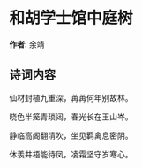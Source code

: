 # 和胡学士馆中庭树

**作者**: 余靖

## 诗词内容

仙材封植九重深，苒苒何年别故林。

晓色半笼青琐闼，春光长在玉山岑。

静临高阁翻清吹，坐见羁禽息密阴。

休羡井梧能待凤，凌霜坚守岁寒心。

